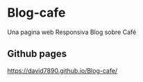 # Blog-cafe
Una pagina web Responsiva
Blog sobre Café
## Github pages
https://david7890.github.io/Blog-cafe/
